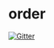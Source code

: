 # order

[![Gitter](https://badges.gitter.im/Join%20Chat.svg)](https://gitter.im/biet-j/order?utm_source=badge&utm_medium=badge&utm_campaign=pr-badge&utm_content=badge)